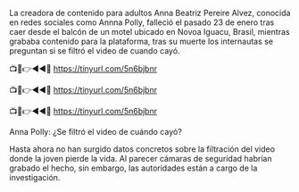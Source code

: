 La creadora de contenido para adultos Anna Beatriz Pereire Alvez, conocida en redes sociales como Annna Polly, falleció el pasado 23 de enero tras caer desde el balcón de un motel ubicado en Novoa Iguacu, Brasil, mientras grababa contenido para la plataforma, tras su muerte los internautas se preguntan si se filtró el video de cuando cayó.

📺📱👉◄◄🔴  https://tinyurl.com/5n6bjbnr

📺📱👉◄◄🔴  https://tinyurl.com/5n6bjbnr

📺📱👉◄◄🔴  https://tinyurl.com/5n6bjbnr

Anna Polly: ¿Se filtró el video de cuándo cayó?

Hasta ahora no han surgido datos concretos sobre la filtración del video donde la joven pierde la vida. Al parecer cámaras de seguridad habrían grabado el hecho, sin embargo, las autoridades están a cargo de la investigación.

